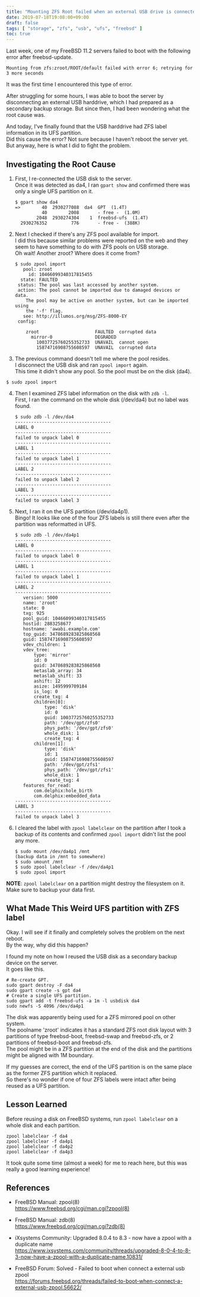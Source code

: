 ```yaml
---
title: "Mounting ZFS Root failed when an external USB drive is connected"
date: 2019-07-18T19:08:00+09:00
draft: false
tags: [ "storage", "zfs", "usb", "ufs", "freebsd" ]
toc: true
---
```

Last week, one of my FreeBSD 11.2 servers failed to boot with the following error after freebsd-update.  
```
Mounting from zfs:zroot/ROOT/default failed with error 6; retrying for 3 more seconds
```

It was the first time I encountered this type of error.

After struggling for some hours, I was able to boot the server by disconnecting an external USB harddrive, which I had prepared as a secondary backup storage.
But since then, I had been wondering what the root cause was.

And today, I've finally found that the USB harddrive had ZFS label information in its UFS partition.  
Did this cause the error? Not sure because I haven't reboot the server yet.  
But anyway, here is what I did to fight the problem.

## Investigating the Root Cause
1. First, I re-connected the USB disk to the server.  
Once it was detected as da4, I ran ``gpart show`` and confirmed there was only a single UFS partition on it.
    ```
    $ gpart show da4
    =>        40  2930277088  da4  GPT  (1.4T)
              40        2008       - free -  (1.0M)
            2048  2930274304    1  freebsd-ufs  (1.4T)
      2930276352         776       - free -  (388K)
    ```

2. Next I checked if there's any ZFS pool available for import.  
I did this because similar problems were reported on the web and they seem to have something to do with ZFS pools on USB storage.  
Oh wait! Another zroot? Where does it come from?   
    ```
    $ sudo zpool import
       pool: zroot
         id: 10466099340317815455
      state: FAULTED
     status: The pool was last accessed by another system.
     action: The pool cannot be imported due to damaged devices or data.
    	The pool may be active on another system, but can be imported using
    	the '-f' flag.
       see: http://illumos.org/msg/ZFS-8000-EY
     config:
    
    	zroot                     FAULTED  corrupted data
    	  mirror-0                DEGRADED
    	    10037725760255352733  UNAVAIL  cannot open
    	    15874716908755608597  UNAVAIL  corrupted data
    ```

3. The previous command doesn't tell me where the pool resides.  
I disconnect the USB disk and ran ``zpool import`` again.  
This time it didn't show any pool. So the pool must be on the disk (da4).
```
$ sudo zpool import
```

4. Then I examined ZFS label information on the disk with ``zdb -l``.  
First, I ran the command on the whole disk (/dev/da4) but no label was found.
    ```
    $ sudo zdb -l /dev/da4
    ------------------------------------
    LABEL 0
    ------------------------------------
    failed to unpack label 0
    ------------------------------------
    LABEL 1
    ------------------------------------
    failed to unpack label 1
    ------------------------------------
    LABEL 2
    ------------------------------------
    failed to unpack label 2
    ------------------------------------
    LABEL 3
    ------------------------------------
    failed to unpack label 3
    ```

5. Next, I ran it on the UFS partition (/dev/da4p1).  
Bingo! It looks like one of the four ZFS labels is still there even after the partition was reformatted in UFS.
    ```
    $ sudo zdb -l /dev/da4p1
    ------------------------------------
    LABEL 0
    ------------------------------------
    failed to unpack label 0
    ------------------------------------
    LABEL 1
    ------------------------------------
    failed to unpack label 1
    ------------------------------------
    LABEL 2
    ------------------------------------
       version: 5000
       name: 'zroot'
       state: 0
       txg: 925
       pool_guid: 10466099340317815455
       hostid: 2883258677
       hostname: 'awabi.example.com'
       top_guid: 3478689283825868568
       guid: 15874716908755608597
       vdev_children: 1
       vdev_tree:
           type: 'mirror'
           id: 0
           guid: 3478689283825868568
           metaslab_array: 34
           metaslab_shift: 33
           ashift: 12
           asize: 1495999709184
           is_log: 0
           create_txg: 4
           children[0]:
               type: 'disk'
               id: 0
               guid: 10037725760255352733
               path: '/dev/gpt/zfs0'
               phys_path: '/dev/gpt/zfs0'
               whole_disk: 1
               create_txg: 4
           children[1]:
               type: 'disk'
               id: 1
               guid: 15874716908755608597
               path: '/dev/gpt/zfs1'
               phys_path: '/dev/gpt/zfs1'
               whole_disk: 1
               create_txg: 4
       features_for_read:
           com.delphix:hole_birth
           com.delphix:embedded_data
    ------------------------------------
    LABEL 3
    ------------------------------------
    failed to unpack label 3
    ```

6. I cleared the label with ``zpool labelclear`` on the partition after I took a backup of its contents and confirmed ``zpool import`` didn't list the pool any more.
    ```
    $ sudo mount /dev/da4p1 /mnt
    (backup data in /mnt to somewhere)
    $ sudo umount /mnt
    $ sudo zpool labelclear -f /dev/da4p1
    $ sudo zpool import
    ```
**NOTE**: ``zpool labelclear`` on a partition might destroy the filesystem on it. Make sure to backup your data first.

## What Made This Weird UFS partition with ZFS label
Okay. I will see if it finally and completely solves the problem on the next reboot.  
By the way, why did this happen?

I found my note on how I reused the USB disk as a secondary backup device on the server.  
It goes like this.
```
# Re-create GPT.
sudo gpart destroy -F da4
sudo gpart create -s gpt da4
# Create a single UFS partition.
sudo gpart add -t freebsd-ufs -a 1m -l usbdisk da4
sudo newfs -S 4096 /dev/da4p1
```

The disk was apparently being used for a ZFS mirrored pool on other system.  
The poolname 'zroot' indicates it has a standard ZFS root disk layout with 3 partitions of type freebsd-boot, freebsd-swap and freebsd-zfs, or 2 partitions of freebsd-boot and freebsd-zfs.  
The pool might be in a ZFS partition at the end of the disk and the partitions might be aligned with 1M boundary.

If my guesses are correct, the end of the UFS partition is on the same place as the former ZFS partition which it replaced.  
So there's no wonder if one of four ZFS labels were intact after being reused as a UFS partition.

## Lesson Learned
Before reusing a disk on FreeBSD systems, run ``zpool labelclear`` on a whole disk and each partition.
```
zpool labelclear -f da4
zpool labelclear -f da4p1
zpool labelclear -f da4p2
zpool labelclear -f da4p3
```

It took quite some time (almost a week) for me to reach here, but this was really a good learning experience!

## References
* FreeBSD Manual: zpool(8)  
<https://www.freebsd.org/cgi/man.cgi?zpool(8)>

* FreeBSD Manual: zdb(8)  
<https://www.freebsd.org/cgi/man.cgi?zdb(8)>

* iXsystems Community: Upgraded 8.0.4 to 8.3 - now have a zpool with a duplicate name  
<https://www.ixsystems.com/community/threads/upgraded-8-0-4-to-8-3-now-have-a-zpool-with-a-duplicate-name.10831/>

* FreeBSD Forum: Solved - Failed to boot when connect a external usb zpool  
<https://forums.freebsd.org/threads/failed-to-boot-when-connect-a-external-usb-zpool.56622/>

